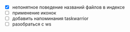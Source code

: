 - [x] непонятное поведение названий файлов в индексе
- [ ] применение иконок
- [ ] добавить напоминания taskwarrior
- [ ] разобраться с ws
